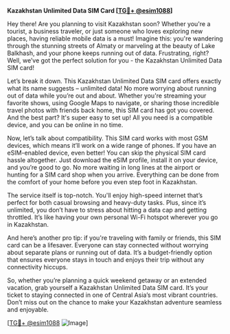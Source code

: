 **Kazakhstan Unlimited Data SIM Card [[TG💪+ @esim1088](https://t.me/s/esim1088)]**

Hey there! Are you planning to visit Kazakhstan soon? Whether you're a tourist, a business traveler, or just someone who loves exploring new places, having reliable mobile data is a must! Imagine this: you're wandering through the stunning streets of Almaty or marveling at the beauty of Lake Balkhash, and your phone keeps running out of data. Frustrating, right? Well, we’ve got the perfect solution for you - the Kazakhstan Unlimited Data SIM card!

Let’s break it down. This Kazakhstan Unlimited Data SIM card offers exactly what its name suggests – unlimited data! No more worrying about running out of data while you’re out and about. Whether you're streaming your favorite shows, using Google Maps to navigate, or sharing those incredible travel photos with friends back home, this SIM card has got you covered. And the best part? It's super easy to set up! All you need is a compatible device, and you can be online in no time.

Now, let’s talk about compatibility. This SIM card works with most GSM devices, which means it’ll work on a wide range of phones. If you have an eSIM-enabled device, even better! You can skip the physical SIM card hassle altogether. Just download the eSIM profile, install it on your device, and you’re good to go. No more waiting in long lines at the airport or hunting for a SIM card shop when you arrive. Everything can be done from the comfort of your home before you even step foot in Kazakhstan.

The service itself is top-notch. You'll enjoy high-speed internet that’s perfect for both casual browsing and heavy-duty tasks. Plus, since it’s unlimited, you don’t have to stress about hitting a data cap and getting throttled. It’s like having your own personal Wi-Fi hotspot wherever you go in Kazakhstan.

And here’s another pro tip: if you're traveling with family or friends, this SIM card can be a lifesaver. Everyone can stay connected without worrying about separate plans or running out of data. It’s a budget-friendly option that ensures everyone stays in touch and enjoys their trip without any connectivity hiccups.

So, whether you’re planning a quick weekend getaway or an extended vacation, grab yourself a Kazakhstan Unlimited Data SIM card. It’s your ticket to staying connected in one of Central Asia’s most vibrant countries. Don’t miss out on the chance to make your Kazakhstan adventure seamless and enjoyable.

[[TG💪+ @esim1088](https://t.me/s/esim1088) ![Image](https://i.postimg.cc/Y0z9fWf4/image.png)]